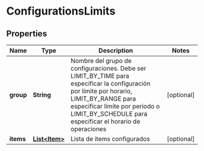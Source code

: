 # ConfigurationsLimits

## Properties
Name | Type | Description | Notes
------------ | ------------- | ------------- | -------------
**group** | **String** | Nombre del grupo de configuraciones. Debe ser LIMIT_BY_TIME para especificar la configuración por límite por horario, LIMIT_BY_RANGE para especificar límite por periodo o LIMIT_BY_SCHEDULE para especificar el horario de operaciones |  [optional]
**items** | [**List&lt;Item&gt;**](Item.md) | Lista de items configurados |  [optional]
